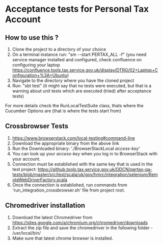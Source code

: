 Acceptance tests for Personal Tax Account
=========================================


How to use this ?
--------

1. Clone the project to a directory of your choice
2. On a terminal instance run: "sm --start PERTAX_ALL -f"
(you need service manager installed and configured, check confluence on configuring your laptop https://confluence.tools.tax.service.gov.uk/display/DTRG/02+Laptop+Configuration+%3A+Ubuntu)
3. Navigate to the directory where you have the cloned project
4. Run: "sbt test" (it might say that no tests were executed, but that is a warning about unit tests which are executed (tried) after acceptance tests)

For more details check the RunLocalTestSuite class, thats where the Cucumber Options are (that is where the tests start from)

Crossbrowser Tests
------------------

1. https://www.browserstack.com/local-testing#command-line
2. Download the appropriate binary from the above link
3. Run the Downloaded binary: './BrowserStackLocal *access-key*'
4. You can look up your *access-key* when you log in to BrowserStack with your account.
5. Connection must be established with the same key that is used in the test project:
https://github.tools.tax.service.gov.uk/DDCN/pertax-qa-tests/blob/master/src/test/scala/uk/gov/hmrc/integration/selenium/RemoteWebDriverFactory.scala
6. Once the connection is established, run commands from 'run_integration_crossbrowser.sh' file from project root.

Chromedriver installation
-------------------------

1. Download the latest Chromedriver from https://sites.google.com/a/chromium.org/chromedriver/downloads
2. Extract the zip file and save the chromedriver in the following folder - /usr/local/bin/
3. Make sure that latest chrome browser is installed.

